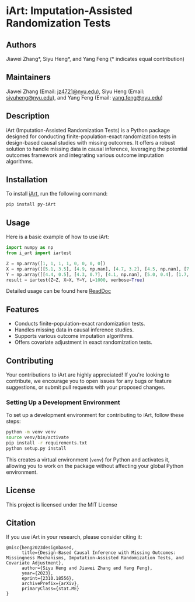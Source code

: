 # iArt: Imputation-Assisted Randomization Tests

## Authors

Jiawei Zhang*, Siyu Heng*, and Yang Feng (* indicates equal contribution)

## Maintainers

Jiawei Zhang (Email: jz4721@nyu.edu), Siyu Heng (Email: siyuheng@nyu.edu), and Yang Feng (Email: yang.feng@nyu.edu)

## Description

iArt (Imputation-Assisted Randomization Tests) is a Python package designed for conducting finite-population-exact randomization tests in design-based causal studies with missing outcomes. It offers a robust solution to handle missing data in causal inference, leveraging the potential outcomes framework and integrating various outcome imputation algorithms.

## Installation

To install [iArt](https://pypi.org/project/py-iArt/), run the following command:

```bash
pip install py-iArt
```

## Usage

Here is a basic example of how to use iArt:

```python
import numpy as np
from i_art import iartest

Z = np.array([1, 1, 1, 1, 0, 0, 0, 0])
X = np.array([[5.1, 3.5], [4.9, np.nan], [4.7, 3.2], [4.5, np.nan], [7.2, 2.3], [8.6, 3.1], [6.0, 3.6], [8.4, 3.9]])
Y = np.array([[4.4, 0.5], [4.3, 0.7], [4.1, np.nan], [5.0, 0.4], [1.7, 0.1], [np.nan, 0.2], [1.4, np.nan], [1.7, 0.4]])
result = iartest(Z=Z, X=X, Y=Y, L=1000, verbose=True)
```
Detailed usage can be found here [ReadDoc](https://iart.readthedocs.io/en/latest/)

## Features

- Conducts finite-population-exact randomization tests.
- Handles missing data in causal inference studies.
- Supports various outcome imputation algorithms.
- Offers covariate adjustment in exact randomization tests.


## Contributing

Your contributions to iArt are highly appreciated! If you're looking to contribute, we encourage you to open issues for any bugs or feature suggestions, or submit pull requests with your proposed changes. 

### Setting Up a Development Environment

To set up a development environment for contributing to iArt, follow these steps:

```bash
python -m venv venv
source venv/bin/activate 
pip install -r requirements.txt
python setup.py install
```
This creates a virtual environment (`venv`) for Python and activates it, allowing you to work on the package without affecting your global Python environment.

## License
This project is licensed under the MIT License

## Citation
If you use iArt in your research, please consider citing it:

```code
@misc{heng2023designbased,
      title={Design-Based Causal Inference with Missing Outcomes: Missingness Mechanisms, Imputation-Assisted Randomization Tests, and Covariate Adjustment}, 
      author={Siyu Heng and Jiawei Zhang and Yang Feng},
      year={2023},
      eprint={2310.18556},
      archivePrefix={arXiv},
      primaryClass={stat.ME}
}
```
